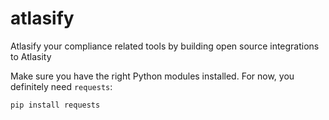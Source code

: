 # atlasify
Atlasify your compliance related tools by building open source integrations to Atlasity

Make sure you have the right Python modules installed. For now, you definitely need `requests`:

```
pip install requests
```